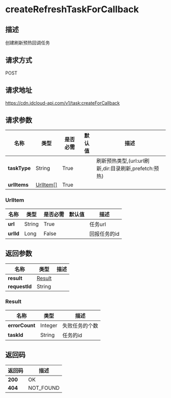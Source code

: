 # createRefreshTaskForCallback


## 描述
创建刷新预热回调任务

## 请求方式
POST

## 请求地址
https://cdn.jdcloud-api.com/v1/task:createForCallback


## 请求参数
|名称|类型|是否必需|默认值|描述|
|---|---|---|---|---|
|**taskType**|String|True| |刷新预热类型,(url:url刷新,dir:目录刷新,prefetch:预热)|
|**urlItems**|[UrlItem[]](createrefreshtaskforcallback#urlitem)|True| | |

### <div id="urlitem">UrlItem</div>
|名称|类型|是否必需|默认值|描述|
|---|---|---|---|---|
|**url**|String|True| |任务url|
|**urlId**|Long|False| |回报任务的id|

## 返回参数
|名称|类型|描述|
|---|---|---|
|**result**|[Result](createrefreshtaskforcallback#result)| |
|**requestId**|String| |

### <div id="result">Result</div>

|名称|类型|描述|
|---|---|---|
|**errorCount**|Integer|失败任务的个数|
|**taskId**|String|任务的id|

## 返回码
|返回码|描述|
|---|---|
|**200**|OK|
|**404**|NOT_FOUND|
